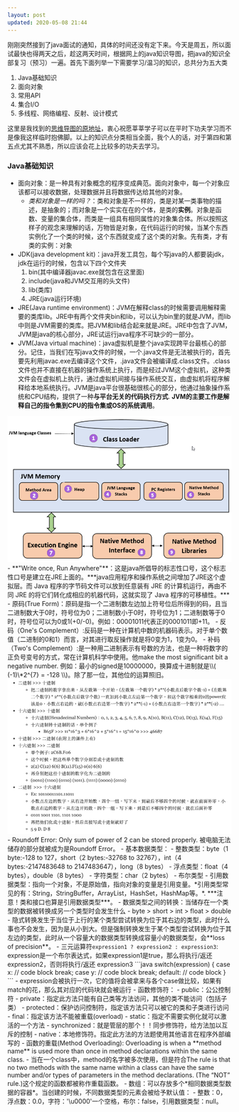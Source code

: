 ```yaml
---
layout: post
updated: 2020-05-08 21:44
---
```


刚刚突然接到了java面试的通知，具体的时间还没有定下来。今天是周五，所以面试最快也得两天之后，趁这两天时间，根据网上的java知识导图，把java的知识全部复习（预习）一遍。首先下面列举一下需要学习/温习的知识，总共分为五大类
1. Java基础知识
2. 面向对象
3. 常用API
4. 集合I/O
5. 多线程、网络编程、反射、设计模式

这里是我找到的<a href = "https://www.cnblogs.com/java1024/p/8757952.html">思维导图的原地址</a>，衷心祝愿莘莘学子可以在平时下功夫学习而不是像我这样临时抱佛脚。以上的知识点分类相当全面，我个人的话，对于第四和第五点尤其不熟悉，所以应该会花上比较多的功夫去学习。

### Java基础知识
- 面向对象：是一种具有对象概念的程序变成典范。面向对象中，每一个对象应该都可以接收数据，处理数据并且将数据传达给其他的对象。
	- *类和对象是一样的吗？*：类和对象是不一样的，类是对某一类事物的描述，是抽象的；而对象是一个实实在在的个体，是类的**实例**。对象是函数、变量的集合体，而类是一组具有相同属性的对象集合体。所以按照这样子的观念来理解的话，万物皆是对象，在代码运行的时候，当某个东西实例化了一个类的时候，这个东西就变成了这个类的对象。先有类，才有类的实例：对象
- JDK(java development kit)：java开发工具包，每个写java的人都要装jdk，jdk在运行的时候，包含以下四个文件夹
	1. bin(其中编译器javac.exe就包含在这里面)
	2. include(java和JVM交互用的头文件)
	3. lib(类库)
	4. JRE(java运行环境)
- JRE(Java runtime environment)：JVM在解释class的时候需要调用解释需要的类库lib。JRE中有两个文件夹bin和lib，可以认为bin里的就是JVM，而lib中则是JVM需要的类库。把JVM和lib结合起来就是JRE。JRE中包含了JVM，JVM是java的核心部分，JRE试运行java程序不可缺少的一部分。
- JVM(Java virtual machine)：java虚拟机是整个java实现跨平台最核心的部分。记住，当我们在写java文件的时候，一个.java文件是无法被执行的，首先要先利用javac.exe去编译这个文件，.java文件会被编译成.class文件。.class文件也并不直接在机器的操作系统上执行，而是经过JVM这个虚拟机，这种类文件会在虚拟机上执行，通过虚拟机间接与操作系统交互，由虚拟机将程序解释给本地系统执行。JVM是java平台很基础很核心的部分，他通过抽象操作系统和CPU结构，提供了一种**与平台无关的代码执行方式**. **JVM的主要工作是解释自己的指令集到CPU的指令集或OS的系统调用**。
<img src="assets/post_pics/2.png">
- **"Write once, Run Anywhere"**：这是java所倡导的标志性口号，这个标志性口号是建立在JRE上面的。***java应用程序和操作系统之间增加了JRE这个虚拟层。而 Java 程序的字节码文件可以放到任意装有 JRE 的计算机运行，再由不同 JRE 的将它们转化成相应的机器代码，这就实现了 Java 程序的可移植性。***
- 原码(True Form)：原码是指一个二进制数左边加上符号位后所得到的码，且当二进制数大于0时，符号位为0；二进制数小于0时，符号位为1；二进制数等于0时，符号位可以为0或1(+0/-0)。例如：00001011代表正的0001011即+11。
- 反码（One's Complement）:反码是一种在计算机中数的机器码表示。对于单个数值（二进制的0和1）而言，对其进行取反操作就是将0变为1，1变为0。
- 补码（Two's Complement）:是一种用二进制表示有号数的方法，也是一种将数字的正负号变号的方式，常在计算机科学中使用。他make the most significant bit a negative number. 例如：最小的signed是10000000，换算成十进制就是\\( (-1)\*2^{7} = -128 \\)。除了那一位，其他位的运算照旧。
<img src="assets/post_pics/Snipaste_2020-05-08_20-52-04.png">
- Roundoff Error: Only sum of power of 2 can be stored properly. 被电脑无法储存的部分就被成为是Roundoff Error。
- 基本数据类型：
	- 整数类型：byte（1 byte:-128 to 127，short（2 bytes:-32768 to 32767），int（4 bytes:-2147483648 to 2147483647），long（8 bytes）
	- 浮点类型：float（4 bytes），double（8 bytes）
	- 字符类型：char（2 bytes）
	- 布尔类型
- 引用数据类型：指向一个对象，不是原始值，指向对象的变量是引用变量。*引用类型常见的有：String，StringBuffer，ArrayList，HashSet，HashMap等。*. ***注意！类和接口也算是引用数据类型***。
- 数据类型之间的转换：当储存在一个类型的数据被转换成另一个类型时会发生什么
	- byte > short > int > float > double
	- 隐式转换发生于当位于上行的某个类型尝试转换为位于其右边的类型，此时什么事也不会发生，因为是从小到大。但是强制转换发生于某个类型尝试转换为位于其左边的类型，此时从一个容量大的数据类型转换成容量小的数据类型，会**loss of precision**。
- 三元运算符<code>expression1 ? expression2 : expression3</code>: expression是一个布尔表达式，如果expression1是true，那么将执行/返还expression2，否则将执行/返还 expression3
```java
switch(expression) {
  case x:
    // code block
    break;
  case y:
    // code block
    break;
  default:
    // code block
}
```
- expression会被执行一次，它的值将会被拿来与各个case做比较，如果有match的花，那么其对应的代码块就会被运行
- 函数修饰符：
	- public：公公控制符
	- private：指定此方法只能有自己类等方法访问，其他的类不能访问（包括子类）
	- protected：保护访问控制符，指定该方法只可以被它的类和子类进行访问
	- final：指定该方法不能被重载(overload)
	- static：指定不需要实例化就可以激活的一个方法
	- synchronized：就是管层的那个！！同步修饰符，给方法加以互斥的控制
	- native：本地修饰符。指定此方法的方法题使用其他语言在程序外部编写的
- 函数的重载(Method Overloading): Overloading is when a **method name** is used more than once in method declarations within the same class.	- 当在一个class中，method的名字被多次使用，但是符合The rule is that no two methods with the same name within a class can have the same number and/or types of parameters in the method declarations. (The “NOT” rule.)这个规定的函数都被称作重载函数。
- 数组：可以存放多个*相同数据类型数据的容器*。当创建的时候，不同数据类型的元素会被给予默认值：
	- 整数：0，浮点数：0.0，字符：'\u0000'一个空格，布尔：false，引用数据类型：null。
